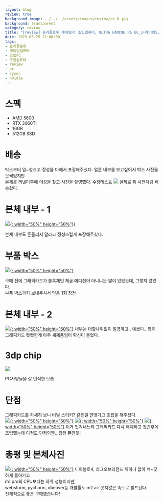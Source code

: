 ```yaml
---
layout: blog
review: true
background-image: ../../../assets/images/review/pc_8.jpg
background: transparent
category: review
title: "[review] 프리플로우 게이밍PC 조립컴퓨터, ULTRA GAMING R5 B6_L(라이젠5, RTX 3060Ti)"
date: 2023-03-25 21:00:00
tags:
- 프리플로우
- 게이밍컴퓨터
- 조립PC
- 조립컴퓨터
- review
- pc
- ryzen
- nvidia
---
```


# 스펙
- AMD 5600
- RTX 3060Ti
- 16GB
- 512GB SSD

# 배송
박스부터 엄~청크고 정성을 다해서 포장해주셨다. 얼른 내부를 보고싶어서 박스 사진을 못찍었지만  
본체를 꺼낸이후에 이성을 찾고 사진을 촬영했다. 수정테스트
[![](../../../assets/images/review/pc_0.png)](../../../assets/images/review/pc_0.png)
실제로 위 사진처럼 배송왔다.

# 본체 내부 - 1 
[![](../../../assets/images/review/pc_1.jpg){: width="50%" height="50%"})](../../../assets/images/review/pc_1.jpg)

본체 내부도 흔들리지 말라고 정성스럽게 포장해주셨다.

# 부품 박스
[![](../../../assets/images/review/pc_2.jpg){: width="50%" height="50%"}](../../../assets/images/review/pc_2.jpg)

구매 전에 그래픽카드가 블록체인 체굴 에디션이 아니냐는 말이 있었는데, 그렇지 않았다.  
부품 박스까지 보내주셔서 믿음 1회 장전

# 본체 내부 - 2
[![](../../../assets/images/review/pc_3.jpg){: width="50%" height="50%"}](../../../assets/images/review/pc_3.jpg)
내부는 더할나위없이 깔끔하고.. 예쁘다.. 특히 그래픽카드 빳빳한게 아주 새제품임이 확신이 들었다.

# 3dp chip 
![](../../../assets/images/review/pc_4.png)

PC사양들을 잘 인식한 모습

# 단점
그래픽카드를 자세히 보니 비닐 스티커? 같은걸 안벗기고 조립을 해주셨다.  
[![](../../../assets/images/review/pc_5.jpg){: width="50%" height="50%"}](../../../assets/images/review/pc_5.jpg)
[![](../../../assets/images/review/pc_6.jpg){: width="50%" height="50%"}](../../../assets/images/review/pc_6.jpg)
[![](../../../assets/images/review/pc_7.jpg){: width="50%" height="50%"}](../../../assets/images/review/pc_7.jpg)
이거 벗겨내느라 그래픽카드 다시 해체하고 벗긴후에 조립했는데 이정도 단점외엔.. 장점 뿐인듯!

# 총평 및 본체사진 
[![](../../../assets/images/review/pc_8.jpg){: width="50%" height="50%"}](../../../assets/images/review/pc_8.jpg)
디아블로4, 리그오브레전드 렉하나 없이 깨~끗하게 돌아가고    
m1 pro의 CPU보다는 하위 성능이지만,  
webstorm, pycharm, dbeaver등 개발툴도 m2 air 못지않은 속도로 빌드된다.  
전체적으로 좋은 구매였습니다! 
